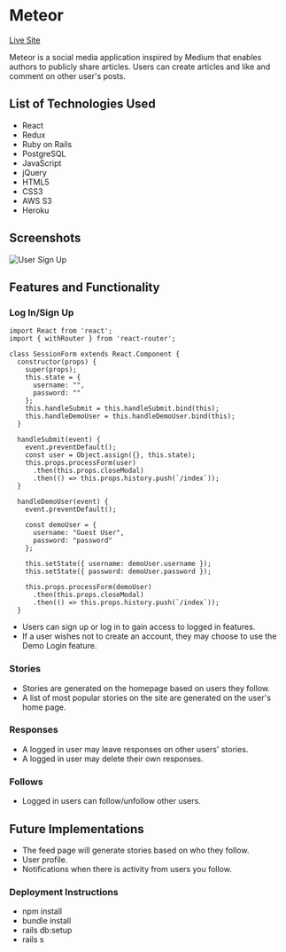 # Meteor
[Live Site](https://meteor-fsp.herokuapp.com/#/)

Meteor is a social media application inspired by Medium that enables authors to publicly share articles. Users can create articles and like and comment on other user's posts.

## List of Technologies Used
* React
* Redux
* Ruby on Rails
* PostgreSQL
* JavaScript
* jQuery
* HTML5
* CSS3
* AWS S3
* Heroku

## Screenshots
![User Sign Up](https://user-images.githubusercontent.com/7242067/61167686-2966ef80-a4f7-11e9-983f-61f191bd00f8.png)

## Features and Functionality
### Log In/Sign Up
```
import React from 'react';
import { withRouter } from 'react-router';

class SessionForm extends React.Component {
  constructor(props) {
    super(props);
    this.state = {
      username: "",
      password: ""
    };
    this.handleSubmit = this.handleSubmit.bind(this);
    this.handleDemoUser = this.handleDemoUser.bind(this);
  }

  handleSubmit(event) {
    event.preventDefault();
    const user = Object.assign({}, this.state);
    this.props.processForm(user)
      .then(this.props.closeModal)
      .then(() => this.props.history.push(`/index`));
  }

  handleDemoUser(event) {
    event.preventDefault();

    const demoUser = {
      username: "Guest User",
      password: "password"
    };

    this.setState({ username: demoUser.username });
    this.setState({ password: demoUser.password });

    this.props.processForm(demoUser)
      .then(this.props.closeModal)
      .then(() => this.props.history.push(`/index`));
  }
```
* Users can sign up or log in to gain access to logged in features. 
* If a user wishes not to create an account, they may choose to use the Demo Login feature.

### Stories
* Stories are generated on the homepage based on users they follow.
* A list of most popular stories on the site are generated on the user's home page.

### Responses
* A logged in user may leave responses on other users' stories.
* A logged in user may delete their own responses.

### Follows
* Logged in users can follow/unfollow other users.

## Future Implementations
* The feed page will generate stories based on who they follow.
* User profile.
* Notifications when there is activity from users you follow.

### Deployment Instructions
* npm install
* bundle install
* rails db:setup
* rails s
